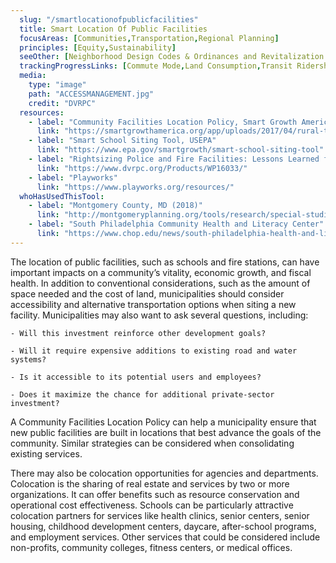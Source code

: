```yaml
---
  slug: "/smartlocationofpublicfacilities"
  title: Smart Location Of Public Facilities
  focusAreas: [Communities,Transportation,Regional Planning]
  principles: [Equity,Sustainability]
  seeOther: [Neighborhood Design Codes & Ordinances and Revitalization Plans]
  trackingProgressLinks: [Commute Mode,Land Consumption,Transit Ridership]
  media: 
    type: "image"
    path: "ACCESSMANAGEMENT.jpg"
    credit: "DVRPC"
  resources: 
    - label: "Community Facilities Location Policy, Smart Growth America"
      link: "https://smartgrowthamerica.org/app/uploads/2017/04/rural-toolkit_community-facilities.pdf"
    - label: "Smart School Siting Tool, USEPA"
      link: "https://www.epa.gov/smartgrowth/smart-school-siting-tool"
    - label: "Rightsizing Police and Fire Facilities: Lessons Learned from Five Cities, DVRPC"
      link: "https://www.dvrpc.org/Products/WP16033/"
    - label: "Playworks"
      link: "https://www.playworks.org/resources/"
  whoHasUsedThisTool: 
    - label: "Montgomery County, MD (2018)"
      link: "http://montgomeryplanning.org/tools/research/special-studies/colocation-of-public-facilities/"
    - label: "South Philadelphia Community Health and Literacy Center"
      link: "https://www.chop.edu/news/south-philadelphia-health-and-literacy-center-special-synergy"
---
```


The location of public facilities, such as schools and fire stations, can have important impacts on a community’s vitality, economic growth, and fiscal health. In addition to conventional considerations, such as the amount of space needed and the cost of land, municipalities should consider accessibility and alternative transportation options when siting a new facility. Municipalities may also want to ask several questions, including:

    - Will this investment reinforce other development goals?

    - Will it require expensive additions to existing road and water systems?

    - Is it accessible to its potential users and employees?

    - Does it maximize the chance for additional private-sector investment?

A Community Facilities Location Policy can help a municipality ensure that new public facilities are built in locations that best advance the goals of the community. Similar strategies can be considered when consolidating existing services.

There may also be colocation opportunities for agencies and departments. Colocation is the sharing of real estate and services by two or more organizations. It can offer benefits such as resource conservation and operational cost effectiveness. Schools can be particularly attractive colocation partners for services like health clinics, senior centers, senior housing, childhood development centers, daycare, after-school programs, and employment services. Other services that could be considered include non-profits, community colleges, fitness centers, or medical offices.
